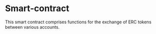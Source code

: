 # Smart-contract
This smart contract comprises functions for the exchange of ERC tokens between various accounts.
